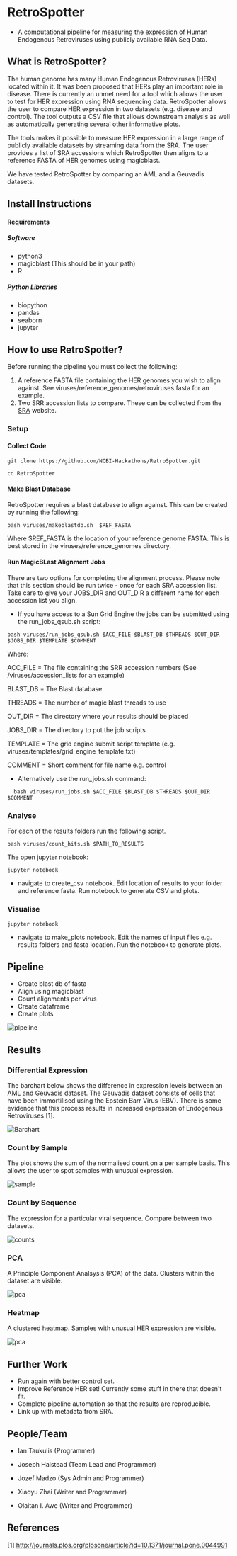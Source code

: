 # RetroSpotter

* A computational pipeline for measuring the expression of Human Endogenous Retroviruses using publicly available RNA Seq Data.


## What is RetroSpotter?

The human genome has many Human Endogenous Retroviruses (HERs) located within it. It was been proposed that HERs play an important role in disease. There is currently an unmet need for a tool which allows the user to test for HER expression using RNA sequencing data. RetroSpotter allows the user to compare HER expression in two datasets (e.g. disease and control). The tool outputs a CSV file that allows downstream analysis as well as automatically generating several other informative plots.


The tools makes it possible to measure HER expression in a large range of publicly available datasets by streaming data from the SRA. The user provides a list of SRA accessions which RetroSpotter then aligns to a reference FASTA of HER genomes using magicblast.

We have tested RetroSpotter by comparing an AML and a Geuvadis datasets.


## Install Instructions


#### Requirements


##### Software

* python3
* magicblast (This should be in your path)
* R

##### Python Libraries

* biopython
* pandas
* seaborn
* jupyter

## How to use RetroSpotter?

Before running the pipeline you must collect the following:

1. A reference FASTA file containing the HER genomes you wish to align against. See viruses/reference_genomes/retroviruses.fasta for an example.
2. Two SRR accession lists to compare. These can be collected from the [SRA](https://www.ncbi.nlm.nih.gov/sra) website.

### Setup

#### Collect Code

``` git clone https://github.com/NCBI-Hackathons/RetroSpotter.git ```

``` cd RetroSpotter ```

#### Make Blast Database

RetroSpotter requires a blast database to align against. This can be created by running the following:

``` bash viruses/makeblastdb.sh  $REF_FASTA ```

Where $REF_FASTA is the location of your reference genome FASTA. This is best stored in the viruses/reference_genomes directory.


#### Run MagicBLast Alignment Jobs

There are two options for completing the alignment process. Please note that this section should be run twice - once for each SRA accession list.
Take care to give your JOBS_DIR and OUT_DIR a different name for each accession list you align.

* If you have access to a Sun Grid Engine the jobs can be submitted using the run_jobs_qsub.sh script:

``` bash viruses/run_jobs_qsub.sh $ACC_FILE $BLAST_DB $THREADS $OUT_DIR $JOBS_DIR $TEMPLATE $COMMENT ```

Where:

ACC_FILE =  The file containing the SRR accession numbers (See /viruses/accession_lists for an example)

BLAST_DB =  The Blast database

THREADS =  The number of magic blast threads to use

OUT_DIR = The directory where your results should be placed

JOBS_DIR = The directory to put the job scripts

TEMPLATE = The grid engine submit script template (e.g. viruses/templates/grid_engine_template.txt)

COMMENT = Short comment for file name e.g. control

* Alternatively use the run_jobs.sh command:

```  bash viruses/run_jobs.sh $ACC_FILE $BLAST_DB $THREADS $OUT_DIR $COMMENT```

### Analyse

For each of the results folders run the following script.

``` bash viruses/count_hits.sh $PATH_TO_RESULTS ```

The open jupyter notebook:

``` jupyter notebook ```

* navigate to create_csv notebook. Edit location of results to your folder and reference fasta. Run notebook to generate CSV and plots.

### Visualise

``` jupyter notebook ```

* navigate to make_plots notebook. Edit the names of input files e.g. results folders and fasta location. Run the notebook to generate plots.


## Pipeline

* Create blast db of fasta
* Align using magicblast
* Count alignments per virus
* Create dataframe
* Create plots

![pipeline](https://github.com/NCBI-Hackathons/RetroSpotter/blob/joseph/figs/pipelineday3.png)


## Results

### Differential Expression

The barchart below shows the difference in expression levels between an AML and Geuvadis dataset. The Geuvadis dataset consists of cells that have been immortilised using the Epstein Barr Virus (EBV). There is some evidence that this process results in increased expression of Endogenous Retroviruses [1].

![Barchart](https://github.com/NCBI-Hackathons/RetroSpotter/blob/joseph/figs/bar.png)

### Count by Sample

The plot shows the sum of the normalised count on a per sample basis. This allows the user to spot samples with unusual expression.

![sample](https://github.com/NCBI-Hackathons/RetroSpotter/blob/master/figs/count_by_sample.png)

### Count by Sequence

The expression for a particular viral sequence. Compare between two datasets.

![counts](figs/average_expression_by_seq.png)

### PCA

A Principle Component Analsysis (PCA) of the data. Clusters within the dataset are visible.

![pca](https://github.com/NCBI-Hackathons/RetroSpotter/blob/master/figs/pca3d.png)

### Heatmap

A clustered heatmap. Samples with unusual HER expression are visible.

![pca](https://github.com/NCBI-Hackathons/RetroSpotter/blob/master/figs/heatmap.png)


## Further Work

* Run again with better control set.
* Improve Reference HER set! Currently some stuff in there that doesn't fit.
* Complete pipeline automation so that the results are reproducible.
* Link up with metadata from SRA.


## People/Team

* Ian Taukulis (Programmer)

* Joseph Halstead (Team Lead and Programmer)

* Jozef Madzo (Sys Admin and Programmer)

* Xiaoyu Zhai (Writer and Programmer)

* Olaitan I. Awe (Writer and Programmer)

## References

[1] http://journals.plos.org/plosone/article?id=10.1371/journal.pone.0044991
